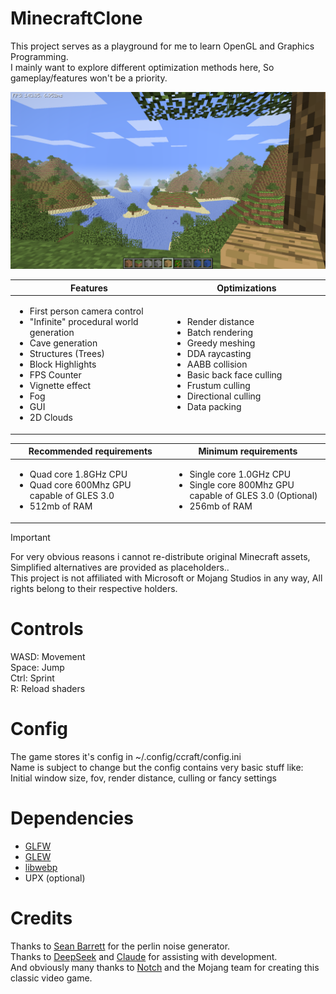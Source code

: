 # MinecraftClone
This project serves as a playground for me to learn OpenGL and Graphics Programming.<br>
I mainly want to explore different optimization methods here, So gameplay/features won't be a priority.<br>

![preview](https://github.com/System64fumo/MinecraftClone/blob/main/preview.png "preview")

<table>
  <thead>
	<tr>
	  <th width="500px"> Features</th>
	  <th width="500px">Optimizations</th>
	</tr>
  </thead>
  <tbody>
  <tr width="600px">
	  <td>

* First person camera control<br>
* "Infinite" procedural world generation<br>
* Cave generation<br>
* Structures (Trees)<br>
* Block Highlights<br>
* FPS Counter<br>
* Vignette effect<br>
* Fog<br>
* GUI<br>
* 2D Clouds<br>

</td>
<td>

* Render distance<br>
* Batch rendering<br>
* Greedy meshing<br>
* DDA raycasting<br>
* AABB collision<br>
* Basic back face culling<br>
* Frustum culling<br>
* Directional culling<br>
* Data packing<br>

</td>
</tr>

  </tbody>
</table>



<table>
  <thead>
	<tr>
	  <th width="500px">Recommended requirements</th>
	  <th width="500px">Minimum requirements</th>
	</tr>
  </thead>
  <tbody>
  <tr width="600px">
	  <td>

* Quad core 1.8GHz CPU<br>
* Quad core 600Mhz GPU capable of GLES 3.0<br>
* 512mb of RAM<br>

</td>
<td>

* Single core 1.0GHz CPU<br>
* Single core 800Mhz GPU capable of GLES 3.0 (Optional)<br>
* 256mb of RAM<br>

</td>
</tr>

  </tbody>
</table>


> [!IMPORTANT]  
> For very obvious reasons i cannot re-distribute original Minecraft assets, Simplified alternatives are provided as placeholders..<br>
> This project is not affiliated with Microsoft or Mojang Studios in any way, All rights belong to their respective holders.<br>


# Controls
WASD: Movement<br>
Space: Jump<br>
Ctrl: Sprint<br>
R: Reload shaders<br>

# Config
The game stores it's config in ~/.config/ccraft/config.ini<br>
Name is subject to change but the config contains very basic stuff like:<br>
Initial window size, fov, render distance, culling or fancy settings<br>

# Dependencies
* [GLFW](https://github.com/glfw/glfw)
* [GLEW](https://github.com/nigels-com/glew)
* [libwebp](https://chromium.googlesource.com/webm/libwebp)
* UPX (optional)

# Credits
Thanks to [Sean Barrett](https://github.com/nothings/stb/blob/master/stb_perlin.h) for the perlin noise generator.<br>
Thanks to [DeepSeek](https://www.deepseek.com/en) and [Claude](https://claude.ai/) for assisting with development.<br>
And obviously many thanks to [Notch](https://x.com/notch) and the Mojang team for creating this classic video game.<br>
